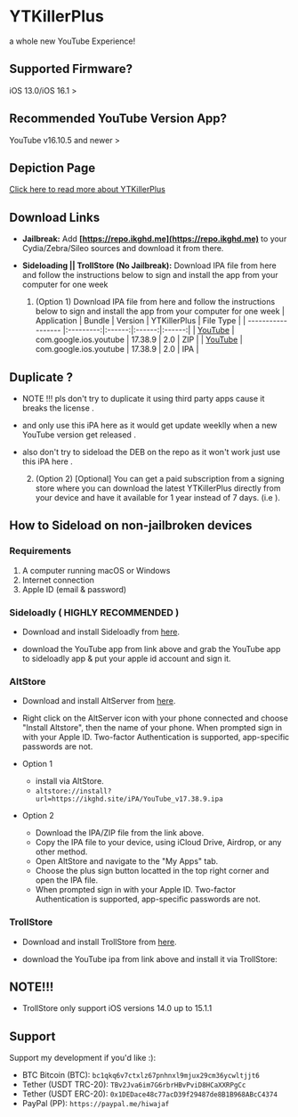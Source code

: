 # YTKillerPlus

a whole new YouTube Experience!

## Supported Firmware?
iOS 13.0/iOS 16.1 >

## Recommended YouTube Version App?
YouTube v16.10.5 and newer >

## Depiction Page
[Click here to read more about YTKillerPlus](https://repo.ikghd.me/depictions/?p=me.ikghd.ytkplus)

## Download Links

* **Jailbreak:** Add __[https://repo.ikghd.me](https://repo.ikghd.me)__ to your Cydia/Zebra/Sileo sources and download it from there.
* **Sideloading || TrollStore (No Jailbreak):**
    Download IPA file from here and follow the instructions below to sign and install the app from your computer for one week

    1. (Option 1) Download IPA file from here and follow the instructions below to sign and install the app from your computer for one week
        | Application | Bundle | Version | YTKillerPlus | File Type |
        | ------------------ |:---------:|:------:|:------:|:------:|
        | [YouTube](https://ikghd.site/iPA/YouTube_v17.38.9.zip) | com.google.ios.youtube | 17.38.9 | 2.0 | ZIP |
        | [YouTube](https://ikghd.site/iPA/YouTube_v17.38.9.ipa) | com.google.ios.youtube | 17.38.9 | 2.0 | IPA |


## Duplicate ?
* NOTE !!! pls don't try to duplicate it using third party apps cause it breaks the license .
* and only use this iPA here as it would get update weeklly when a new YouTube version get released .

* also  don't try to sideload the DEB on the repo as it won't work just use this iPA here .


    2. (Option 2) [Optional] You can get a paid subscription from a signing store where you can download the latest YTKillerPlus directly from your device and have it available for 1 year instead of 7 days. (i.e ).

## How to Sideload on non-jailbroken devices
### Requirements
1. A computer running macOS or Windows
2. Internet connection
3. Apple ID (email & password)


### Sideloadly  ( HIGHLY RECOMMENDED )
* Download and install Sideloadly from [here](https://sideloadly.io).

* download the YouTube app from link above and grab the YouTube app to sideloadly app & put your apple id account and sign it.


### AltStore
* Download and install AltServer from [here](https://altstore.io).

* Right click on the AltServer icon with your phone connected and choose "Install Altstore", then the name of your phone. When prompted sign in with your Apple ID. Two-factor Authentication is supported, app-specific passwords are not.

* Option 1
    * install via AltStore.
    * `altstore://install?url=https://ikghd.site/iPA/YouTube_v17.38.9.ipa`

* Option 2
    * Download the IPA/ZIP file from the link above.
    * Copy the IPA file to your device, using iCloud Drive, Airdrop, or any other method.
    * Open AltStore and navigate to the "My Apps" tab.
    * Choose the plus sign button locatted in the top right corner and open the IPA file.
    * When prompted sign in with your Apple ID. Two-factor Authentication is supported, app-specific passwords are not.


### TrollStore

* Download and install TrollStore from [here](https://github.com/opa334/TrollStore).

* download the YouTube ipa from link above and install it via TrollStore:

## NOTE!!!
* TrollStore only support iOS versions 14.0 up to 15.1.1



## Support
Support my development if you'd like :):
* BTC Bitcoin (BTC): `bc1qkq6v7ctxlz67pnhnxl9mjux29cm36ycwltjjt6`
* Tether (USDT TRC-20): `TBv2Jva6im7G6rbrHBvPviD8HCaXXRPgCc`
* Tether (USDT ERC-20): `0x1DEDace48c77acD39f29487de8B1B968ABcC4374`
* PayPal (PP): `https://paypal.me/hiwajaf`
